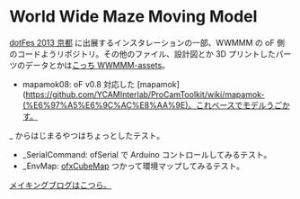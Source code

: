 World Wide Maze Moving Model
=====


[dotFes 2013 京都](http://www.dotfes.jp/2013kyoto/) に出展するインスタレーションの一部、WWMMM の oF 側のコードようリポジトリ。その他のファイル、設計図とか 3D プリントしたパーツのデータとかは[こっち WWMMM-assets](https://github.com/Katamari-Inc/WWMMM-assets)。

- mapamok08: oF v0.8 対応した [mapamok](https://github.com/YCAMInterlab/ProCamToolkit/wiki/mapamok-(%E6%97%A5%E6%9C%AC%E8%AA%9E)。これベースでモデルうごかす。

_ からはじまるやつはちょっとしたテスト。

- _SerialCommand: ofSerial で Arduino コントロールしてみるテスト。
- _EnvMap: [ofxCubeMap](https://github.com/andreasmuller/ofxCubeMap) つかって環境マップしてみるテスト。

[メイキングブログはこつら。](http://mowwmmm.tumblr.com/)
